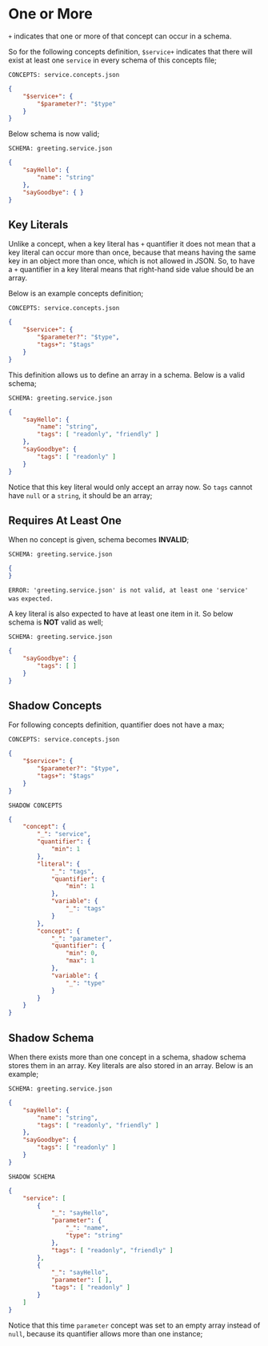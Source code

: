 # One or More

`+` indicates that one or more of that concept can occur in a schema.

So for the following concepts definition, `$service+` indicates that there
will exist at least one `service` in every schema of this concepts file;

`CONCEPTS: service.concepts.json`

```json
{
    "$service+": {
        "$parameter?": "$type"
    }
}
```

Below schema is now valid;

`SCHEMA: greeting.service.json`

```json
{
    "sayHello": { 
        "name": "string"
    },
    "sayGoodbye": { }
}
```

## Key Literals

Unlike a concept, when a key literal has `+` quantifier it does not mean that
a key literal can occur more than once, because that means having the same key
in an object more than once, which is not allowed in JSON. So, to have a `+`
quantifier in a key literal means that right-hand side value should be an
array.

Below is an example concepts definition;

`CONCEPTS: service.concepts.json`

```json
{
    "$service+": {
        "$parameter?": "$type",
        "tags+": "$tags"
    }
}
```

This definition allows us to define an array in a schema. Below is a valid
schema;

`SCHEMA: greeting.service.json`

```json
{
    "sayHello": {
        "name": "string",
        "tags": [ "readonly", "friendly" ]
    },
    "sayGoodbye": {
        "tags": [ "readonly" ]
    }
}
```

Notice that this key literal would only accept an array now. So `tags` cannot
have `null` or a `string`, it should be an array;

## Requires At Least One

When no concept is given, schema becomes **INVALID**;

`SCHEMA: greeting.service.json`

```json
{
}
```

`ERROR: 'greeting.service.json' is not valid, at least one 'service' was`
`expected.`

A key literal is also expected to have at least one item in it. So below schema
is **NOT** valid as well;

`SCHEMA: greeting.service.json`

```json
{
    "sayGoodbye": {
        "tags": [ ]
    }
}
```

## Shadow Concepts

For following concepts definition, quantifier does not have a max;

`CONCEPTS: service.concepts.json`

```json
{
    "$service+": {
        "$parameter?": "$type",
        "tags+": "$tags"
    }
}
```

`SHADOW CONCEPTS`

```json
{
    "concept": {
        "_": "service", 
        "quantifier": {
            "min": 1
        },
        "literal": {
            "_": "tags",
            "quantifier": {
                "min": 1
            },
            "variable": {
                "_": "tags"
            }
        },
        "concept": {
            "_": "parameter",
            "quantifier": {
                "min": 0,
                "max": 1
            },
            "variable": {
                "_": "type"
            }
        }
    }
}
```

## Shadow Schema

When there exists more than one concept in a schema, shadow schema stores them
in an array. Key literals are also stored in an array. Below is an example;

`SCHEMA: greeting.service.json`

```json
{
    "sayHello": {
        "name": "string",
        "tags": [ "readonly", "friendly" ]
    },
    "sayGoodbye": {
        "tags": [ "readonly" ]
    }
}
```

`SHADOW SCHEMA`

```json
{
    "service": [
        {
            "_": "sayHello",
            "parameter": {
                "_": "name",
                "type": "string"
            },
            "tags": [ "readonly", "friendly" ]
        },
        {
            "_": "sayHello",
            "parameter": [ ],
            "tags": [ "readonly" ]
        }
    ]
}
```

Notice that this time `parameter` concept was set to an empty array instead of
`null`, because its quantifier allows more than one instance;
